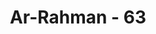 ---
title: "Ar-Rahman - 63"
no: 63
arabic_no: ٦٣
ayah: فَبِاَيِّ اٰلَاۤءِ رَبِّكُمَا تُكَذِّبٰنِۙ 
translation: "Maka nikmat Tuhanmu yang manakah yang kamu dustakan,"
tafsir: "Dalam ayat ini Allah menerangkan bahwa selain dua surga yang tersebut terdahulu ada lagi dua surga yang disediakan untuk orang-orang mukmin dari golongan Ashsabul-yamin. Yaitu dua surga yang terdahulu diperuntukkan bagi golongan orang-orang yang terdahulu beriman dan dua surga yang lain diperuntukkan bagi golongan Ashabul-yamin dari orang yang beriman kemudian. Hal ini sesuai dengan sabda Rasulullah dalam hadisnya: Dua surga dari emas untuk Muqarrabin dan dua buah lagi surga dari perak untuk Ashabul-yamin.\" (Riwayat Ibnu Jarir, Ibnu Abi hatim, Ibnu Mardawaih dari Abu Musa) \n\nMaka nikmat Tuhan yang manakah yang masih didustakan oleh jin dan manusia?"
---